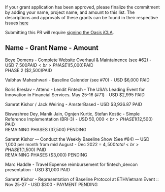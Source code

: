If your grant application has been approved, please finalize the commitment by adding your name, project name, and amount to this list. The descriptions and approvals of these grants can be found in their respective issues [here](https://github.com/eea-oasis/baseline-grants/issues)
 
Submitting this PR will require [signing the Oasis iCLA](https://gist.github.com/OASIS-OP-Admin/8968911e16d9c245538d552e70af7378).

## Name - Grant Name - Amount

Boye Oomens - Complete Website Overhaul & Maintainence (see #62) - USD $7,500 PAID
<br> PHASE 1 ($5,000)PAID
<br> PHASE 2 ($2,500)PAID

Vaibhav Maheshwari - Baseline Calender (see #70) - USD $6,000 PAID

Boris Breslav - Attend - Lendit Fintech - The USA’s Leading Event for Innovation in Financial Services. May 25-16 (#71) - USD $2,995
PAID

Samrat Kishor / Jack Weiring - AmsterBased - USD $3,936.87
PAID

Biswashree Dey, Manik Jain, Ognjen Kurtic, Stefan Kostic - Simple Reference Implementation (BRI-3) - USD $50,000
<br> PHASE 1 ($12,500) PAID
<br> REMAINING PHASES (37,500) PENDING

Samrat Kishor -- Conduct the Weekly Baseline Show (See #84) -- USD 1,000 per month from mid August - Dec 2022 = $4,500 total
<br> PHASE 1 ($1,500) PAID
<br> REMAINING PHASES ($3,000) PENDING

Marc Haddle - Travel Expense reimbursement for fintech_devcon presentation - USD $1,000 PAID

Samrat Kishor - Representation of Baseline Protocol at ETHVietnam Event :: Nov 25-27 - USD $300 - PAYMENT PENDING
